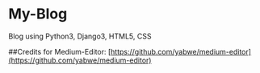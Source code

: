 # My-Blog
Blog using Python3, Django3, HTML5, CSS

##Credits for Medium-Editor: [https://github.com/yabwe/medium-editor](https://github.com/yabwe/medium-editor)
